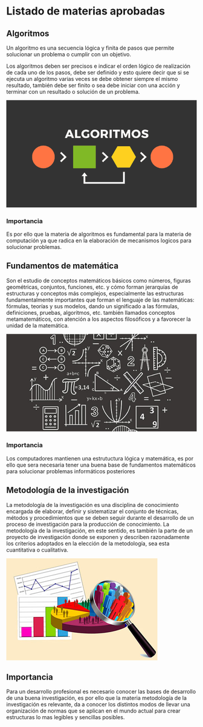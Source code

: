 Listado de materias aprobadas
==============================
## Algoritmos
Un algoritmo es una secuencia lógica y finita de pasos que permite solucionar un problema o cumplir con un objetivo.

Los algoritmos deben ser precisos e indicar el orden lógico de realización de cada uno de los pasos, debe ser definido y esto quiere decir que si se ejecuta un algoritmo varias veces se debe obtener siempre el mismo resultado, también debe ser finito o sea debe iniciar con una acción y terminar con un resultado o solución de un problema.

![](img/algoritmo.png)
### Importancia
Es por ello que la materia de algoritmos es fundamental para la materia de computación ya que radica en la elaboración de mecanismos logicos para solucionar problemas.

## Fundamentos de matemática
Son el estudio de conceptos matemáticos básicos como números, figuras geométricas, conjuntos, funciones, etc. y cómo forman jerarquías de estructuras y conceptos más complejos, especialmente las estructuras fundamentalmente importantes que forman el lenguaje de las matemáticas: fórmulas, teorías y sus modelos, dando un significado a las fórmulas, definiciones, pruebas, algoritmos, etc. también llamados conceptos metamatemáticos, con atención a los aspectos filosóficos y a favorecer la unidad de la matemática.

![](img/matematica.jpg)
### Importancia
Los computadores mantienen una estrutuctura lógica y matemática, es por ello que sera necesaria tener una buena base de fundamentos matemáticos para solucionar problemas informáticos posteriores

## Metodología de la investigación
La metodología de la investigación es una disciplina de conocimiento encargada de elaborar, definir y sistematizar el conjunto de técnicas, métodos y procedimientos que se deben seguir durante el desarrollo de un proceso de investigación para la producción de conocimiento. La metodología de la investigación, en este sentido, es también la parte de un proyecto de investigación donde se exponen y describen razonadamente los criterios adoptados en la elección de la metodología, sea esta cuantitativa o cualitativa.

![](img/metodologia.jpg)
## Importancia
Para un desarrollo profesional es necesario conocer las bases de desarrollo de una buena investigación, es por ello que la materia metodología de la investigación es relevante, da a conocer los distintos modos de llevar una organización de normas que se aplican en el mundo actual para crear estructuras lo mas legibles y sencillas posibles.

